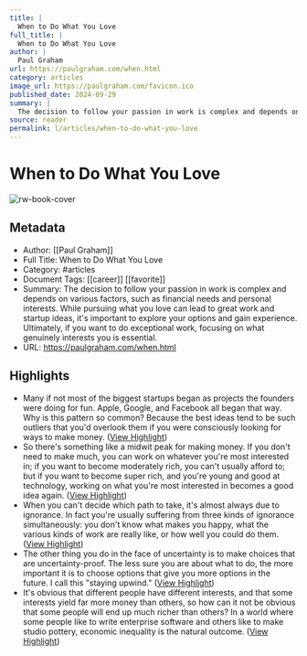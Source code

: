 ```yaml
---
title: |
  When to Do What You Love
full_title: |
  When to Do What You Love
author: |
  Paul Graham
url: https://paulgraham.com/when.html
category: articles
image_url: https://paulgraham.com/favicon.ico
published_date: 2024-09-29
summary: |
  The decision to follow your passion in work is complex and depends on various factors, such as financial needs and personal interests. While pursuing what you love can lead to great work and startup ideas, it's important to explore your options and gain experience. Ultimately, if you want to do exceptional work, focusing on what genuinely interests you is essential.
source: reader
permalink: l/articles/when-to-do-what-you-love
---
```

# When to Do What You Love

![rw-book-cover](https://paulgraham.com/favicon.ico)

## Metadata
- Author: [[Paul Graham]]
- Full Title: When to Do What You Love
- Category: #articles
- Document Tags: [[career]] [[favorite]] 
- Summary: The decision to follow your passion in work is complex and depends on various factors, such as financial needs and personal interests. While pursuing what you love can lead to great work and startup ideas, it's important to explore your options and gain experience. Ultimately, if you want to do exceptional work, focusing on what genuinely interests you is essential.
- URL: https://paulgraham.com/when.html

## Highlights
- Many if not most of the biggest startups began as projects the founders were doing for fun. Apple, Google, and Facebook all began that way. Why is this pattern so common? Because the best ideas tend to be such outliers that you'd overlook them if you were consciously looking for ways to make money. ([View Highlight](https://read.readwise.io/read/01jaa657bzb4ea2ga5mbebtp0z))
- So there's something like a midwit peak for making money. If you don't need to make much, you can work on whatever you're most interested in; if you want to become moderately rich, you can't usually afford to; but if you want to become super rich, and you're young and good at technology, working on what you're most interested in becomes a good idea again. ([View Highlight](https://read.readwise.io/read/01jaa65rkafb0td0n7vrrnjdwv))
- When you can't decide which path to take, it's almost always due to ignorance. In fact you're usually suffering from three kinds of ignorance simultaneously: you don't know what makes you happy, what the various kinds of work are really like, or how well you could do them. ([View Highlight](https://read.readwise.io/read/01jaa66zvgnwy4zdj2yfrm7tvv))
- The other thing you do in the face of uncertainty is to make choices that are uncertainty-proof. The less sure you are about what to do, the more important it is to choose options that give you more options in the future. I call this "staying upwind." ([View Highlight](https://read.readwise.io/read/01jaa6naw4vf97v7h6m7q8jp8y))
- It's obvious that different people have different interests, and that some interests yield far more money than others, so how can it not be obvious that some people will end up much richer than others? In a world where some people like to write enterprise software and others like to make studio pottery, economic inequality is the natural outcome. ([View Highlight](https://read.readwise.io/read/01jaa6pmvp9g7b6a8s53wgntzk))


